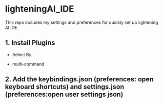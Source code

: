 # lighteningAI_IDE
This repo includes my settings and preferences for quickly set up lightening AI IDE.

## 1. Install Plugins 

- Select By

- multi-command

## 2. Add the keybindings.json (preferences: open keyboard shortcuts) and settings.json (preferences:open user settings json) 
